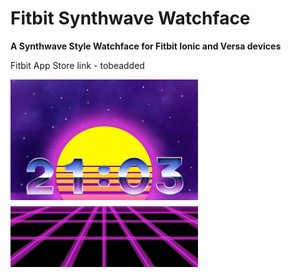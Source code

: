 # Fitbit Synthwave Watchface
**A Synthwave Style Watchface for Fitbit Ionic and Versa devices**


Fitbit App Store link - tobeadded

![My image](/example.png)
